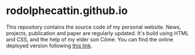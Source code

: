 # rodolphecattin.github.io
This repository contains the source code of my personal website.
News, projects, publication and paper are regularly updated.
It's build using HTML and CSS, and the help of my elder son Côme. You can find the online deployed version following [this link](https://rodolphecattin.github.io).